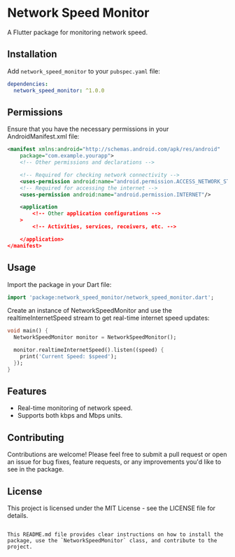# Network Speed Monitor

A Flutter package for monitoring network speed.

## Installation

Add `network_speed_monitor` to your `pubspec.yaml` file:

```yaml
dependencies:
  network_speed_monitor: ^1.0.0
```

## Permissions

Ensure that you have the necessary permissions in your AndroidManifest.xml file:

```xml
<manifest xmlns:android="http://schemas.android.com/apk/res/android"
    package="com.example.yourapp">
    <!-- Other permissions and declarations -->

    <!-- Required for checking network connectivity -->
    <uses-permission android:name="android.permission.ACCESS_NETWORK_STATE"/>
    <!-- Required for accessing the internet -->
    <uses-permission android:name="android.permission.INTERNET"/>

    <application
        <!-- Other application configurations -->
    >
        <!-- Activities, services, receivers, etc. -->

    </application>
</manifest>

```

## Usage

Import the package in your Dart file:

```dart
import 'package:network_speed_monitor/network_speed_monitor.dart';
```

Create an instance of NetworkSpeedMonitor and use the realtimeInternetSpeed stream to get real-time internet speed updates:

```dart
void main() {
  NetworkSpeedMonitor monitor = NetworkSpeedMonitor();

  monitor.realtimeInternetSpeed().listen((speed) {
    print('Current Speed: $speed');
  });
}

```

## Features

- Real-time monitoring of network speed.
- Supports both kbps and Mbps units.

## Contributing

Contributions are welcome! Please feel free to submit a pull request or open an issue for bug fixes, feature requests, or any improvements you'd like to see in the package.

## License

This project is licensed under the MIT License - see the LICENSE file for details.

```vbnet

This README.md file provides clear instructions on how to install the package, use the `NetworkSpeedMonitor` class, and contribute to the project.

```
